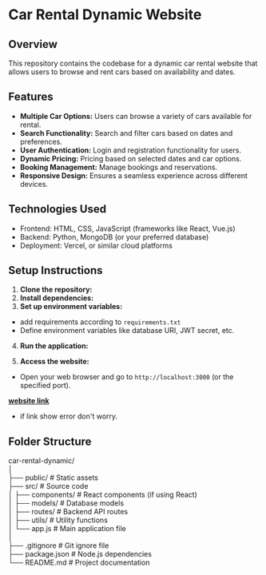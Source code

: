 # Car Rental Dynamic Website

## Overview
This repository contains the codebase for a dynamic car rental website that allows users to browse and rent cars based on availability and dates.

## Features
- **Multiple Car Options:** Users can browse a variety of cars available for rental.
- **Search Functionality:** Search and filter cars based on dates and preferences.
- **User Authentication:** Login and registration functionality for users.
- **Dynamic Pricing:** Pricing based on selected dates and car options.
- **Booking Management:** Manage bookings and reservations.
- **Responsive Design:** Ensures a seamless experience across different devices.

## Technologies Used
- Frontend: HTML, CSS, JavaScript (frameworks like React, Vue.js)
- Backend:  Python, MongoDB (or your preferred database)
- Deployment: Vercel, or similar cloud platforms

## Setup Instructions
1. **Clone the repository:**
2. **Install dependencies:**
3. **Set up environment variables:**
-  add requirements according to `requirements.txt`
- Define environment variables like database URI, JWT secret, etc.

4. **Run the application:**

5. **Access the website:**
- Open your web browser and go to `http://localhost:3000` (or the specified port).

**[website link](https://urental.vercel.app/)**
- if link show error don't worry.

## Folder Structure
car-rental-dynamic/  
│  
├── public/ # Static assets  
├── src/ # Source code  
│ ├── components/ # React components (if using React)  
│ ├── models/ # Database models  
│ ├── routes/ # Backend API routes  
│ ├── utils/ # Utility functions  
│ └── app.js # Main application file  
│  
├── .gitignore # Git ignore file  
├── package.json # Node.js dependencies  
└── README.md # Project documentation  
  
